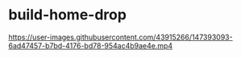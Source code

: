 # build-home-drop


https://user-images.githubusercontent.com/43915266/147393093-6ad47457-b7bd-4176-bd78-954ac4b9ae4e.mp4

